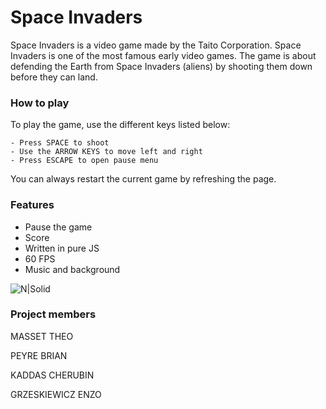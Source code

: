 # Space Invaders
Space Invaders is a video game made by the Taito Corporation. Space Invaders is one of the most famous early video games. The game is about defending the Earth from Space Invaders (aliens) by shooting them down before they can land.

### How to play

To play the game, use the different keys listed below:
```
- Press SPACE to shoot
- Use the ARROW KEYS to move left and right
- Press ESCAPE to open pause menu
````
You can always restart the current game by refreshing the page.
### Features

- Pause the game
- Score
-  Written in pure JS
- 60 FPS
- Music and background

![N|Solid](https://s3.gifyu.com/images/ezgif.com-gif-makerd85a65b5ba7c3536.gif)
### Project members

MASSET THEO

PEYRE BRIAN

KADDAS CHERUBIN

GRZESKIEWICZ ENZO
